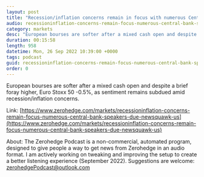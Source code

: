 ```yaml
---
layout: post
title: "Recession/inflation concerns remain in focus with numerous Central Bank speakers due - Newsquawk US Market Open"
audio: recessioninflation-concerns-remain-focus-numerous-central-bank-speakers-due-newsquawk-us-0
category: markets
desc: "European bourses are softer after a mixed cash open and despite a brief foray higher, Euro Stoxx 50 -0.5%, as sentiment remains subdued amid recession/inflation concerns."
duration: 00:15:58
length: 958
datetime: Mon, 26 Sep 2022 10:39:00 +0000
tags: podcast
guid: recessioninflation-concerns-remain-focus-numerous-central-bank-speakers-due-newsquawk-us-0
order: 0
---
```

European bourses are softer after a mixed cash open and despite a brief foray higher, Euro Stoxx 50 -0.5%, as sentiment remains subdued amid recession/inflation concerns.

Link: [https://www.zerohedge.com/markets/recessioninflation-concerns-remain-focus-numerous-central-bank-speakers-due-newsquawk-us](https://www.zerohedge.com/markets/recessioninflation-concerns-remain-focus-numerous-central-bank-speakers-due-newsquawk-us)

About: The Zerohedge Podcast is a non-commercial, automated program, designed to give people a way to get news from Zerohedge in an audio format.  I am actively working on tweaking and improving the setup to create a better listening experience (September 2022).  Suggestions are welcome: [zerohedgePodcast@outlook.com](mailto:zerohedgePodcast@outlook.com)